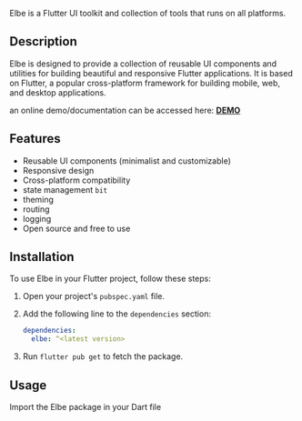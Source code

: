 Elbe is a Flutter UI toolkit and collection of tools that runs on all platforms.

## Description

Elbe is designed to provide a collection of reusable UI components and utilities for building beautiful and responsive Flutter applications. It is based on Flutter, a popular cross-platform framework for building mobile, web, and desktop applications.

an online demo/documentation can be accessed here: [**DEMO**](https://robbb.in/elbe)

## Features

- Reusable UI components (minimalist and customizable)
- Responsive design
- Cross-platform compatibility
- state management `bit`
- theming
- routing
- logging
- Open source and free to use

## Installation

To use Elbe in your Flutter project, follow these steps:

1. Open your project's `pubspec.yaml` file.
2. Add the following line to the `dependencies` section:

    ```yaml
    dependencies:
      elbe: ^<latest version>
    ```

3. Run `flutter pub get` to fetch the package.

## Usage

Import the Elbe package in your Dart file
